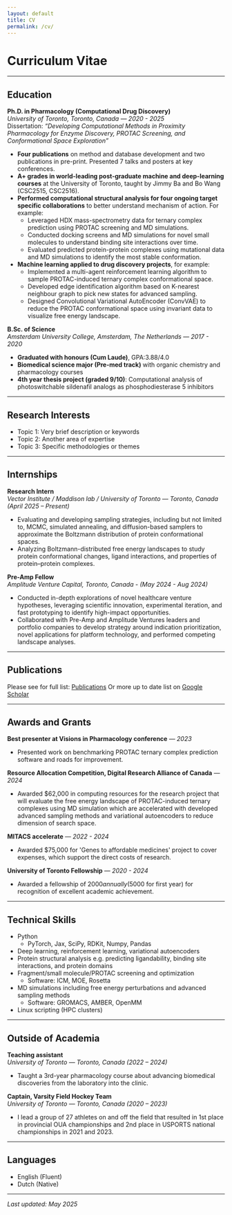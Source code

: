 ```yaml
---
layout: default
title: CV
permalink: /cv/
---
```


# Curriculum Vitae

---

## Education

**Ph.D. in Pharmacology (Computational Drug Discovery)**  
_University of Toronto, Toronto, Canada — 2020 - 2025_  
Dissertation: *“Developing Computational Methods in Proximity Pharmacology for Enzyme Discovery, PROTAC Screening, and Conformational Space Exploration”*

- **Four publications** on method and database development and two publications in pre-print.
Presented 7 talks and posters at key conferences.
- **A+ grades in world-leading post-graduate machine and deep-learning courses** at the University of Toronto, taught by Jimmy Ba and Bo Wang (CSC2515, CSC2516).
- **Performed computational structural analysis for four ongoing target specific collaborations** to better understand mechanism of action. For example:
  - Leveraged HDX mass-spectrometry data for ternary complex prediction using PROTAC screening and MD simulations.
  - Conducted docking screens and MD simulations for novel small molecules to understand binding site interactions over time.
  - Evaluated predicted protein-protein complexes using mutational data and MD simulations to identify the most stable conformation.
- **Machine learning applied to drug discovery projects**, for example:
  - Implemented a multi-agent reinforcement learning algorithm to sample PROTAC-induced ternary complex conformational space.
  - Developed edge identification algorithm based on K-nearest neighbour graph to pick new states for advanced sampling.
  - Designed Convolutional Variational AutoEncoder (ConvVAE) to reduce the PROTAC conformational space using invariant data to visualize free energy landscape.

**B.Sc. of Science**  
_Amsterdam University College, Amsterdam, The Netherlands — 2017 - 2020_  

- **Graduated with honours (Cum Laude)**, GPA:3.88/4.0
- **Biomedical science major (Pre-med track)** with organic chemistry and pharmacology courses
- **4th year thesis project (graded 9/10)**: Computational analysis of photoswitchable sildenafil analogs as phosphodiesterase 5 inhibitors

---

## Research Interests

- Topic 1: Very brief description or keywords  
- Topic 2: Another area of expertise  
- Topic 3: Specific methodologies or themes

---

## Internships

**Research Intern**  
_Vector Institute / Maddison lab / University of Toronto — Toronto, Canada (April 2025 – Present)_  
- Evaluating and developing sampling strategies, including but not limited to, MCMC, simulated annealing, and diffusion-based samplers to approximate the Boltzmann distribution of protein conformational spaces.
- Analyzing Boltzmann-distributed free energy landscapes to study protein conformational changes, ligand interactions, and properties of protein–protein complexes.

**Pre-Amp Fellow**  
_Amplitude Venture Capital, Toronto, Canada - (May 2024 - Aug 2024)_  
- Conducted in-depth explorations of novel healthcare venture hypotheses, leveraging scientific innovation, experimental iteration, and fast prototyping to identify high-impact opportunities.
- Collaborated with Pre-Amp and Amplitude Ventures leaders and portfolio companies to develop strategy around indication prioritization, novel applications for platform technology, and performed competing landscape analyses.

---

## Publications

Please see for full list: [Publications](/eviannerovers/publications)
Or more up to date list on [Google Scholar](https://scholar.google.com/citations?user=B_ccEo4AAAAJ&hl=en)

---

## Awards and Grants

**Best presenter at Visions in Pharmacology conference** — _2023_
- Presented work on benchmarking PROTAC ternary complex prediction software and roads for improvement.

**Resource Allocation Competition, Digital Research Alliance of Canada** — _2024_
- Awarded $62,000 in computing resources for the research project that will evaluate the free energy landscape of PROTAC-induced ternary complexes using MD simulation which are accelerated with developed advanced sampling methods and variational autoencoders to reduce dimension of search space.

**MITACS accelerate** — _2022 - 2024_
- Awarded $75,000 for 'Genes to affordable medicines' project to cover expenses, which support the direct costs of research.

**University of Toronto Fellowship** — _2020 - 2024_
- Awarded a fellowship of $2000 annually ($5000 for first year) for recognition of excellent academic achievement.

---

## Technical Skills

- Python
  - PyTorch, Jax, SciPy, RDKit, Numpy, Pandas
- Deep learning, reinforcement learning, variational autoencoders
- Protein structural analysis e.g. predicting ligandability, binding site interactions, and protein domains
- Fragment/small molecule/PROTAC screening and optimization
  - Software: ICM, MOE, Rosetta
- MD simulations including free energy perturbations and advanced sampling methods
  - Software: GROMACS, AMBER, OpenMM
- Linux scripting (HPC clusters)

---

## Outside of Academia

**Teaching assistant**  
_University of Toronto — Toronto, Canada (2022 – 2024)_  
- Taught a 3rd-year pharmacology course about advancing biomedical discoveries from the laboratory into the clinic.

**Captain, Varsity Field Hockey Team**  
_University of Toronto — Toronto, Canada (2020 – 2023)_  
- I lead a group of 27 athletes on and off the field that resulted in 1st place in provincial OUA championships and 2nd place in USPORTS national championships in 2021 and 2023.
  
---

## Languages

- English (Fluent)  
- Dutch (Native)  

---

_Last updated: May 2025_
